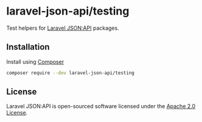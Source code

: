 # laravel-json-api/testing

Test helpers for [Laravel JSON:API](https://laraveljsonapi.io) packages.

## Installation

Install using [Composer](https://getcomposer.org)

```bash
composer require --dev laravel-json-api/testing
```

## License

Laravel JSON:API is open-sourced software licensed under the [Apache 2.0 License](./LICENSE).
